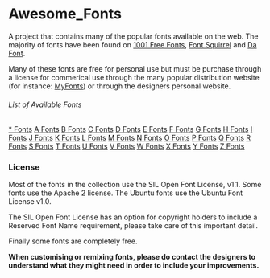 # Awesome_Fonts

A project that contains many of the popular fonts available on the web. The majority of fonts have been found on [1001 Free Fonts](http://www.1001freefonts.com/), [Font Squirrel](http://www.fontsquirrel.com/) and [Da Font](http://www.dafont.com/).

Many of these fonts are free for personal use but must be purchase through a license for commerical use through the many popular distribution website (for instance: [MyFonts](http://www.myfonts.com/)) or through the designers personal website.

###### List of Available Fonts

[* Fonts](/Images/*/*.md)
[A Fonts](/Images/A/A.md)
[B Fonts](/Images/B/B.md)
[C Fonts](/Images/C/C.md)
[D Fonts](/Images/D/D.md)
[E Fonts](/Images/E/E.md)
[F Fonts](/Images/F/F.md)
[G Fonts](/Images/G/G.md)
[H Fonts](/Images/H/H.md)
[I Fonts](/Images/I/I.md)
[J Fonts](/Images/J/J.md)
[K Fonts](/Images/K/K.md)
[L Fonts](/Images/L/L.md)
[M Fonts](/Images/M/M.md)
[N Fonts](/Images/N/N.md)
[O Fonts](/Images/O/O.md)
[P Fonts](/Images/P/P.md)
[Q Fonts](/Images/Q/Q.md)
[R Fonts](/Images/R/R.md)
[S Fonts](/Images/S/S.md)
[T Fonts](/Images/T/T.md)
[U Fonts](/Images/U/U.md)
[V Fonts](/Images/V/V.md)
[W Fonts](/Images/W/W.md)
[X Fonts](/Images/X/X.md)
[Y Fonts](/Images/Y/Y.md)
[Z Fonts](/Images/Z/Z.md)

### License

Most of the fonts in the collection use the SIL Open Font License, v1.1. Some fonts use the Apache 2 license. The Ubuntu fonts use the Ubuntu Font License v1.0.

The SIL Open Font License has an option for copyright holders to include a Reserved Font Name requirement, please take care of this important detail.

Finally some fonts are completely free.

**When customising or remixing fonts, please do contact the designers to understand what they might need in order to include your improvements.**
